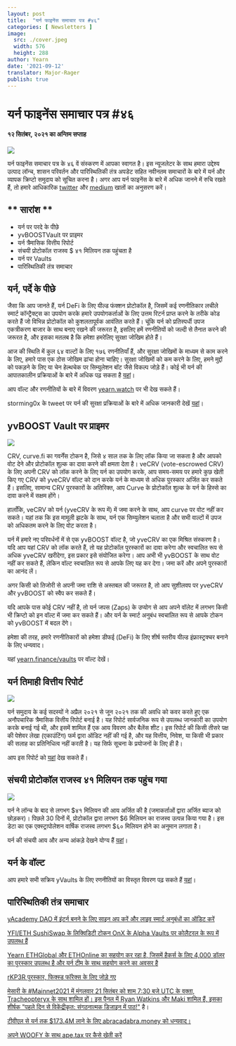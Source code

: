 ```yaml
---
layout: post
title:  "यर्न फाइनेंस समाचार पत्र #४६"
categories: [ Newsletters ]
image:
  src: ./cover.jpeg
  width: 576
  height: 288
author: Yearn
date: '2021-09-12'
translator: Major-Rager
publish: true
---
```


# यर्न फाइनेंस समाचार पत्र #४६ 
#### १२  सितंबर, २०२१  का अन्तिम सप्ताह


![](/_newsletters/Yearn-Finance-Newsletter-46/image1.png)

यर्न फाइनेंस समाचार पत्र के ४६ वें संस्करण में आपका स्वागत है। इस न्यूजलेटर के साथ हमारा उद्देश्य उत्पाद लॉन्च, शासन परिवर्तन और पारिस्थितिकी तंत्र अपडेट सहित नवीनतम समाचारों के बारे में यर्न और व्यापक क्रिप्टो समुदाय को सूचित करना है। अगर आप यर्न फाइनेंस के बारे में अधिक जानने में रुचि रखते हैं, तो हमारे आधिकारिक [twitter](https://twitter.com/iearnfinance) और [medium](https://medium.com/iearn) खातों का अनुसरण करें।

## ** सारांश **

- यर्न पर परदे के पीछे  
- yvBOOSTVault पर प्राइमर  
- यर्न त्रैमासिक वित्तीय रिपोर्ट  
- संचयी प्रोटोकॉल राजस्व $ ४१ मिलियन तक पहुंचता है   
- यर्न पर Vaults  
- पारिस्थितिकी तंत्र समाचार
    

## **यर्न, पर्दे के पीछे**

जैसा कि आप जानते हैं, यर्न DeFi के लिए यील्ड फंक्शन प्रोटोकॉल है, जिसमें कई रणनीतिकार लचीले स्मार्ट कॉन्ट्रैक्ट्स का उपयोग करके हमारे उपयोगकर्ताओं के लिए उत्तम रिटर्न प्राप्त करने के तरीके कोड करते हैं जो विभिन्न प्रोटोकॉल को कुशलतापूर्वक आवंतित करते हैं। चूंकि यर्न को प्रतिस्पर्धी उपज एकत्रीकरण बाजार के साथ बनाए रखने की जरूरत है, इसलिए हमें रणनीतियों को जल्दी से तैनात करने की जरूरत है, और इसका मतलब है कि हमेशा हमरेलिए सुरक्षा जोखिम होते हैं।

आज की स्थिति में कुल ६४ वाल्टों के लिए १७६ रणनीतियाँ हैं, और सुरक्षा जोखिमों के माध्यम से काम करने के लिए, हमारे पास एक ठोस जोखिम ढांचा होना चाहिए। सुरक्षा जोखिमों को कम करने के लिए, हमने मुद्दों को पकड़ने के लिए या चेन हेल्थचेक पर सिम्युलेशन बॉट जैसे विकल्प जोड़े हैं। कोई भी यर्न की आपातकालीन प्रक्रियाओं के बारे में अधिक पढ़ सकता है [यहां](https://github.com/yearn/yearn-devdocs/blob/master/docs/developers/v2/EMERGENCY.md)।

आप वॉल्ट और रणनीतियों के बारे में विवरण [yearn.watch](https://yearn.watch/) पर भी देख सकते हैं।

storming0x के tweet पर यर्न की सुरक्षा प्रक्रियाओं के बारे में अधिक जानकारी देखें [यहां](https://twitter.com/storming0x/status/1436851219864059906)।

## **yvBOOST Vault पर प्राइमर**

![](/_newsletters/Yearn-Finance-Newsletter-46/image2.png)

CRV, curve.fi का गवर्नेंस टोकन है, जिसे ४ साल तक के लिए लॉक किया जा सकता है और आपको वोट देने और प्रोटोकॉल शुल्क का दावा करने की क्षमता देता है। veCRV (vote-escrowed CRV) के लिए अपनी CRV को लॉक करने के लिए यर्न का उपयोग करके, आप समय-समय पर हमारे कुछ खेती किए गए CRV को yveCRV वॉल्ट को दान करके यर्न के माध्यम से अधिक पुरस्कार अर्जित कर सकते हैं। इसलिए, सामान्य CRV पुरस्कारों के अतिरिक्त, आप Curve के प्रोटोकॉल शुल्क के यर्न के हिस्से का दावा करने में सक्षम होंगे।

हालाँकि, veCRV को यर्न (yveCRV के रूप में) में जमा करने के साथ, आप curve पर वोट नहीं कर सकते। यहां तक कि इस मामूली झटके के साथ, यर्न एक सिम्युलेशन चलाता है और सभी वाल्टों में उपज को अधिकतम करने के लिए वोट करता है।

यर्न में हमारे नए परिवर्धनों में से एक yvBOOST वॉल्ट है, जो yveCRV का एक मिश्रित संस्करण है। यदि आप यहां CRV को लॉक करते हैं, तो यह प्रोटोकॉल पुरस्कारों का दावा करेगा और स्वचालित रूप से अधिक yveCRV खरीदेगा, इस प्रकार इसे संयोजित करेगा। आप अभी भी yvBOOST के साथ वोट नहीं कर सकते हैं, लेकिन वॉल्ट स्वचालित रूप से आपके लिए यह कर देगा। जमा करें और अपने पुरस्कारों का आनंद लें।

अगर किसी को तिजोरी से अपनी जमा राशि से अस्तबल की जरूरत है, तो आप सुशीलवप पर yveCRV और yvBOOST को स्वैप कर सकते हैं।

यदि आपके पास कोई CRV नहीं है, तो यर्न जपस (Zaps) के उप्योग से आप अपने वॉलेट में लगभग किसी भी क्रिप्टो को इन वॉल्ट में जमा कर सकते हैं। और यर्न के स्मार्ट अनुबंध स्वचालित रूप से आपके टोकन को yvBOOST में बदल देंगे।

हमेशा की तरह, हमारे रणनीतिकारों को हमेशा डीफई (DeFi) के लिए शीर्ष स्तरीय यील्ड इंफ्रास्ट्रक्चर बनाने के लिए धन्यवाद।

यहां [yearn.finance/vaults](https://yearn.finance/vaults) पर वॉल्ट देखें।

## **यर्न तिमाही वित्तीय रिपोर्ट**

![](/_newsletters/Yearn-Finance-Newsletter-46/image3.png)

यर्न समुदाय के कई सदस्यों ने अप्रैल २०२१ से जून २०२१ तक की अवधि को कवर करते हुए एक अनौपचारिक त्रैमासिक वित्तीय रिपोर्ट बनाई है। यह रिपोर्ट सार्वजनिक रूप से उपलब्ध जानकारी का उपयोग करके बनाई गई थी, और इसमें शामिल हैं एक आय विवरण और बैलेंस शीट। इस रिपोर्ट की किसी तीसरे पक्ष की पेशेवर लेखा (एकाउंटिंग) फर्म द्वारा ऑडिट नहीं की गई है, और यह वित्तीय, निवेश, या किसी भी प्रकार की सलाह का प्रतिनिधित्व नहीं करती है। यह सिर्फ सूचना के प्रयोजनों के लिए ही है।

आप इस रिपोर्ट को [यहां](https://github.com/yearn/yearn-pm/blob/master/financials/reports/2021Q2-yearn-quarterly-report.pdf) देख सकते हैं।

## **संचयी प्रोटोकॉल राजस्व ४१ मिलियन तक पहुंच गया**

![](/_newsletters/Yearn-Finance-Newsletter-46/image4.png)

यर्न ने लॉन्च के बाद से लगभग $४१ मिलियन  की आय अर्जित की है (जमाकर्ताओं द्वारा अर्जित ब्याज को छोड़कर)। पिछले 30 दिनों में, प्रोटोकॉल द्वारा लगभग $6 मिलियन का राजस्व उत्पन्न किया गया है। इस डेटा का एक एक्स्ट्रापोलेशन वार्षिक राजस्व लगभग $६० मिलियन होने का अनुमान लगाता है।

यर्न की संचयी आय और अन्य आंकड़े देखने योग्य हैं [यहां](https://www.yfistats.com/)।

## **यर्न के वॉल्ट**

आप हमारे सभी सक्रिय yVaults के लिए रणनीतियों का विस्तृत विवरण पढ़ सकते हैं [यहां](https://medium.com/yearn-state-of-the-vaults/the-vaults-at-yearn-9237905ffed3)।

## **पारिस्थितिकी तंत्र समाचार**

[yAcademy DAO में इंटर्न बनने के लिए साइन अप करें और लाइव स्मार्ट अनुबंधों का ऑडिट करें](https://twitter.com/yAcademyDAO/status/1435866622556659717)

[YFI/ETH SushiSwap के लिक्विडिटी टोकन OnX के Alpha Vaults पर कोलैटरल के रूप में उपलब्ध हैं](https://twitter.com/OnXFinance/status/1435229990681972741)

[Yearn ETHGlobal और ETHOnline का सहयोग कर रहा है, जिसमें हैकर्स के लिए 4,000 डॉलर का पुरस्कार उपलब्ध है और यर्न टीम के साथ सहयोग करने का अवसर है](https://twitter.com/iearnfinance/status/1436302183545196546)

[rKP3R पुरस्कार, फिक्स्ड फॉरेक्स के लिए जोड़े गए](https://twitter.com/thekeep3r/status/1437402914474037256)

[मेसारी के #Mainnet2021 में मंगलवार 21 सितंबर को शाम 7:30 बजे UTC के वक्ता, Tracheopteryx के साथ शामिल हों। इस पैनल में Ryan Watkins और Maki शामिल हैं, इसका शीर्षक "पहले दिन से विकेंद्रीकृत: संगठनात्मक डिजाइन में पाठ!"](https://twitter.com/tracheopteryx/status/1436257062971977729) है।

[टीवीएल से यर्न तक $173.4M लाने के लिए abracadabra.money को धन्यवाद।](https://twitter.com/danielesesta/status/1437372628054982663)

[अपने WOOFY के साथ ape.tax पर कैसे खेती करें](https://twitter.com/ape_tax/status/1436908119817211913)

